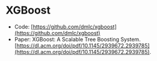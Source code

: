 # XGBoost
* Code: [https://github.com/dmlc/xgboost](https://github.com/dmlc/xgboost)
* Paper: XGBoost: A Scalable Tree Boosting System. [https://dl.acm.org/doi/pdf/10.1145/2939672.2939785](https://dl.acm.org/doi/pdf/10.1145/2939672.2939785).